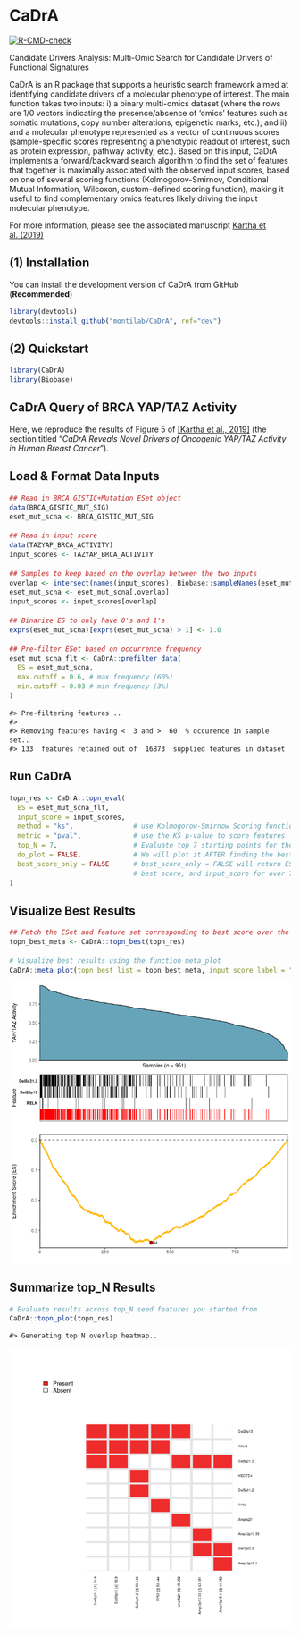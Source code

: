 
<!-- README.md is generated from README.Rmd. Please edit that file -->

# CaDrA

<!-- badges: start -->

[![R-CMD-check](https://github.com/montilab/CaDrA/workflows/R-CMD-check/badge.svg)](https://github.com/montilab/CaDrA/actions)
<!-- badges: end -->

Candidate Drivers Analysis: Multi-Omic Search for Candidate Drivers of
Functional Signatures

CaDrA is an R package that supports a heuristic search framework aimed
at identifying candidate drivers of a molecular phenotype of interest.
The main function takes two inputs: i) a binary multi-omics dataset
(where the rows are 1/0 vectors indicating the presence/absence of
‘omics’ features such as somatic mutations, copy number alterations,
epigenetic marks, etc.); and ii) and a molecular phenotype represented
as a vector of continuous scores (sample-specific scores representing a
phenotypic readout of interest, such as protein expression, pathway
activity, etc.). Based on this input, CaDrA implements a
forward/backward search algorithm to find the set of features that
together is maximally associated with the observed input scores, based
on one of several scoring functions (Kolmogorov-Smirnov, Conditional
Mutual Information, Wilcoxon, custom-defined scoring function), making
it useful to find complementary omics features likely driving the input
molecular phenotype.

For more information, please see the associated manuscript [Kartha et
al. (2019)](https://www.frontiersin.org/articles/10.3389/fgene.2019.00121/full)

## (1) Installation

You can install the development version of CaDrA from GitHub
(**Recommended**)

``` r
library(devtools)
devtools::install_github("montilab/CaDrA", ref="dev")
```

## (2) Quickstart

``` r
library(CaDrA)
library(Biobase)
```

## CaDrA Query of BRCA YAP/TAZ Activity

Here, we reproduce the results of Figure 5 of [\[Kartha et al.,
2019\]](https://www.frontiersin.org/articles/10.3389/fgene.2019.00121/full)
(the section titled “*CaDrA Reveals Novel Drivers of Oncogenic YAP/TAZ
Activity in Human Breast Cancer*”).

## Load & Format Data Inputs

``` r
## Read in BRCA GISTIC+Mutation ESet object
data(BRCA_GISTIC_MUT_SIG)
eset_mut_scna <- BRCA_GISTIC_MUT_SIG

## Read in input score
data(TAZYAP_BRCA_ACTIVITY)
input_scores <- TAZYAP_BRCA_ACTIVITY

## Samples to keep based on the overlap between the two inputs
overlap <- intersect(names(input_scores), Biobase::sampleNames(eset_mut_scna))
eset_mut_scna <- eset_mut_scna[,overlap]
input_scores <- input_scores[overlap]

## Binarize ES to only have 0's and 1's
exprs(eset_mut_scna)[exprs(eset_mut_scna) > 1] <- 1.0

## Pre-filter ESet based on occurrence frequency
eset_mut_scna_flt <- CaDrA::prefilter_data(
  ES = eset_mut_scna,
  max.cutoff = 0.6, # max frequency (60%)
  min.cutoff = 0.03 # min frequency (3%)
) 
```

    #> Pre-filtering features ..
    #> 
    #> Removing features having <  3 and >  60  % occurence in sample set..
    #> 133  features retained out of  16873  supplied features in dataset

## Run CaDrA

``` r
topn_res <- CaDrA::topn_eval(
  ES = eset_mut_scna_flt,
  input_score = input_scores,
  method = "ks",               # use Kolmogorow-Smirnow Scoring function 
  metric = "pval",             # use the KS p-value to score features
  top_N = 7,                   # Evaluate top 7 starting points for the search
  do_plot = FALSE,             # We will plot it AFTER finding the best hits
  best_score_only = FALSE      # best_score_only = FALSE will return ESet, its corresponding
                               # best score, and input_score for over 7 feature searches
)
```

## Visualize Best Results

``` r
## Fetch the ESet and feature set corresponding to best score over the top_N searches
topn_best_meta <- CaDrA::topn_best(topn_res)

# Visualize best results using the function meta_plot
CaDrA::meta_plot(topn_best_list = topn_best_meta, input_score_label = "YAP/TAZ Activity")
```

<img src="README_files/figure-gfm/visualize.best-1.png" style="display: block; margin: auto;" />

## Summarize top\_N Results

``` r
# Evaluate results across top_N seed features you started from
CaDrA::topn_plot(topn_res) 
```

    #> Generating top N overlap heatmap..

<img src="README_files/figure-gfm/summarize-1.png" style="display: block; margin: auto;" />
